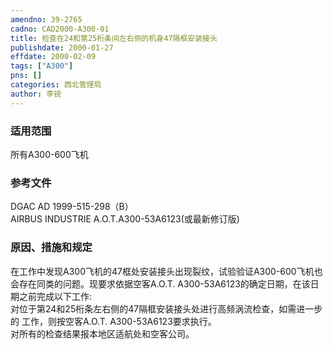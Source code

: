 ```yaml
---
amendno: 39-2765  
cadno: CAD2000-A300-01  
title: 检查在24和第25桁条间左右侧的机身47隔框安装接头  
publishdate: 2000-01-27  
effdate: 2000-02-09  
tags: ["A300"]  
pns: []  
categories: 西北管理局  
author: 李锐  
---
```

  
### 适用范围  
所有A300-600飞机  
  
<!--more-->  
### 参考文件  
DGAC AD 1999-515-298（B）  
    AIRBUS INDUSTRIE A.O.T.A300-53A6123(或最新修订版)  
  
### 原因、措施和规定  
在工作中发现A300飞机的47框处安装接头出现裂纹，试验验证A300-600飞机也会存在同类的问题。现要求依据空客A.O.T. A300-53A6123的确定日期，在该日期之前完成以下工作:  
    对位于第24和25桁条左右侧的47隔框安装接头处进行高频涡流检查，如需进一步的 工作，则按空客A.O.T. A300-53A6123要求执行。  
    对所有的检查结果报本地区适航处和空客公司。  
